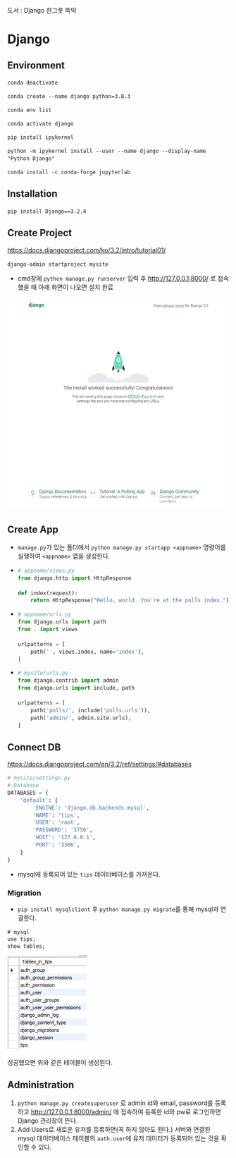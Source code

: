 도서 : Django 한그릇 뚝딱

# Django

## Environment

`conda deactivate`

`conda create --name django python=3.8.3`

`conda env list`

`conda activate django`

`pip install ipykernel`

`python -m ipykernel install --user --name django --display-name "Python Django"`

`conda install -c conda-forge jupyterlab`

## Installation

`pip install Django==3.2.4`

## Create Project

https://docs.djangoproject.com/ko/3.2/intro/tutorial01/

`django-admin startproject mysite`

- cmd창에 `python manage.py runserver` 입력 후 http://127.0.0.1:8000/ 로 접속했을 때 아래 화면이 나오면 설치 완료

![image-20210622104519007](README.assets/image-20210622104519007.png)



## Create App

- `manage.py`가 있는 폴더에서 `python manage.py startapp <appname>` 명령어를 실행하여 `<appname>` 앱을 생성한다.

- ```python
  # appname/views.py
  from django.http import HttpResponse
  
  def index(request):
      return HttpResponse("Hello, world. You're at the polls index.")
  ```

- ```python
  # appname/urls.py
  from django.urls import path
  from . import views
  
  urlpatterns = [
      path('', views.index, name='index'),
  ]
  ```

- ```python
  # mysite/urls.py
  from django.contrib import admin
  from django.urls import include, path
  
  urlpatterns = [
      path('polls/', include('polls.urls')),
      path('admin/', admin.site.urls),
  ]
  ```

## Connect DB

https://docs.djangoproject.com/en/3.2/ref/settings/#databases

```python
# mysite/settings.py
# Database
DATABASES = {
    'default': {
        'ENGINE': 'django.db.backends.mysql',
        'NAME': 'tips',
        'USER': 'root',
        'PASSWORD': '3756',
        'HOST': '127.0.0.1',
        'PORT': '3306',
    }
}
```

- mysql에 등록되어 있는 `tips` 데이터베이스를 가져온다.

### Migration

- `pip install mysqlclient` 후 `python manage.py migrate`를 통해 mysql과 연결한다.

```mysql
# mysql
use tips;
show tables;
```

![image-20210622135316066](README.assets/image-20210622135316066.png)

성공했으면 위와 같은 테이블이 생성된다.



## Administration

1. `python manage.py createsuperuser` 로 admin id와 email, password를 등록하고 http://127.0.0.1:8000/admin/ 에 접속하여 등록한 id와 pw로 로그인하면 Django 관리창이 뜬다.
2. Add Users로 새로운 유저를 등록하면(꼭 하지 않아도 된다.) 서버와 연결된 mysql 데이터베이스 테이블의 `auth.user`에 유저 데이터가 등록되어 있는 것을 확인할 수 있다.

